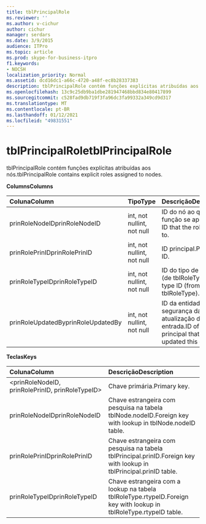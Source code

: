 ```yaml
---
title: tblPrincipalRole
ms.reviewer: ''
ms.author: v-cichur
author: cichur
manager: serdars
ms.date: 3/9/2015
audience: ITPro
ms.topic: article
ms.prod: skype-for-business-itpro
f1.keywords:
- NOCSH
localization_priority: Normal
ms.assetid: dcd16dc1-a66c-4720-a48f-ec8b28337383
description: tblPrincipalRole contém funções explícitas atribuídas aos nós.
ms.openlocfilehash: 13c9c25db9ba1dbe281947468bbd834e80417899
ms.sourcegitcommit: c528fad9db719f3fa96dc3fa99332a349cd9d317
ms.translationtype: MT
ms.contentlocale: pt-BR
ms.lasthandoff: 01/12/2021
ms.locfileid: "49831551"
---
```

# <a name="tblprincipalrole"></a><span data-ttu-id="fe75a-103">tblPrincipalRole</span><span class="sxs-lookup"><span data-stu-id="fe75a-103">tblPrincipalRole</span></span>
 
<span data-ttu-id="fe75a-104">tblPrincipalRole contém funções explícitas atribuídas aos nós.</span><span class="sxs-lookup"><span data-stu-id="fe75a-104">tblPrincipalRole contains explicit roles assigned to nodes.</span></span>
  
<span data-ttu-id="fe75a-105">**Columns**</span><span class="sxs-lookup"><span data-stu-id="fe75a-105">**Columns**</span></span>

|<span data-ttu-id="fe75a-106">**Coluna**</span><span class="sxs-lookup"><span data-stu-id="fe75a-106">**Column**</span></span>|<span data-ttu-id="fe75a-107">**Tipo**</span><span class="sxs-lookup"><span data-stu-id="fe75a-107">**Type**</span></span>|<span data-ttu-id="fe75a-108">**Descrição**</span><span class="sxs-lookup"><span data-stu-id="fe75a-108">**Description**</span></span>|
|:-----|:-----|:-----|
|<span data-ttu-id="fe75a-109">prinRoleNodeID</span><span class="sxs-lookup"><span data-stu-id="fe75a-109">prinRoleNodeID</span></span>  <br/> |<span data-ttu-id="fe75a-110">int, not null</span><span class="sxs-lookup"><span data-stu-id="fe75a-110">int, not null</span></span>  <br/> |<span data-ttu-id="fe75a-111">ID do nó ao que a função se aplica.</span><span class="sxs-lookup"><span data-stu-id="fe75a-111">Node ID that the role applies to.</span></span>  <br/> |
|<span data-ttu-id="fe75a-112">prinRolePrinID</span><span class="sxs-lookup"><span data-stu-id="fe75a-112">prinRolePrinID</span></span>  <br/> |<span data-ttu-id="fe75a-113">int, not null</span><span class="sxs-lookup"><span data-stu-id="fe75a-113">int, not null</span></span>  <br/> |<span data-ttu-id="fe75a-114">ID principal.</span><span class="sxs-lookup"><span data-stu-id="fe75a-114">Principal ID.</span></span>  <br/> |
|<span data-ttu-id="fe75a-115">prinRoleTypeID</span><span class="sxs-lookup"><span data-stu-id="fe75a-115">prinRoleTypeID</span></span>  <br/> |<span data-ttu-id="fe75a-116">int, not null</span><span class="sxs-lookup"><span data-stu-id="fe75a-116">int, not null</span></span>  <br/> |<span data-ttu-id="fe75a-117">ID do tipo de função (de tblRoleType).</span><span class="sxs-lookup"><span data-stu-id="fe75a-117">Role type ID (from tblRoleType).</span></span>  <br/> |
|<span data-ttu-id="fe75a-118">prinRoleUpdatedBy</span><span class="sxs-lookup"><span data-stu-id="fe75a-118">prinRoleUpdatedBy</span></span>  <br/> |<span data-ttu-id="fe75a-119">int, not null</span><span class="sxs-lookup"><span data-stu-id="fe75a-119">int, not null</span></span>  <br/> |<span data-ttu-id="fe75a-120">ID da entidade de segurança da última atualização dessa entrada.</span><span class="sxs-lookup"><span data-stu-id="fe75a-120">ID of the principal that last updated this entry.</span></span>  <br/> |
   
<span data-ttu-id="fe75a-121">**Teclas**</span><span class="sxs-lookup"><span data-stu-id="fe75a-121">**Keys**</span></span>

|<span data-ttu-id="fe75a-122">**Coluna**</span><span class="sxs-lookup"><span data-stu-id="fe75a-122">**Column**</span></span>|<span data-ttu-id="fe75a-123">**Descrição**</span><span class="sxs-lookup"><span data-stu-id="fe75a-123">**Description**</span></span>|
|:-----|:-----|
|\<prinRoleNodeID, prinRolePrinID, prinRoleTypeID\>  <br/> |<span data-ttu-id="fe75a-124">Chave primária.</span><span class="sxs-lookup"><span data-stu-id="fe75a-124">Primary key.</span></span>  <br/> |
|<span data-ttu-id="fe75a-125">prinRoleNodeID</span><span class="sxs-lookup"><span data-stu-id="fe75a-125">prinRoleNodeID</span></span>  <br/> |<span data-ttu-id="fe75a-126">Chave estrangeira com pesquisa na tabela tblNode.nodeID.</span><span class="sxs-lookup"><span data-stu-id="fe75a-126">Foreign key with lookup in tblNode.nodeID table.</span></span>  <br/> |
|<span data-ttu-id="fe75a-127">prinRolePrinID</span><span class="sxs-lookup"><span data-stu-id="fe75a-127">prinRolePrinID</span></span>  <br/> |<span data-ttu-id="fe75a-128">Chave estrangeira com pesquisa na tabela tblPrincipal.prinID.</span><span class="sxs-lookup"><span data-stu-id="fe75a-128">Foreign key with lookup in tblPrincipal.prinID table.</span></span>  <br/> |
|<span data-ttu-id="fe75a-129">prinRoleTypeID</span><span class="sxs-lookup"><span data-stu-id="fe75a-129">prinRoleTypeID</span></span>  <br/> |<span data-ttu-id="fe75a-130">Chave estrangeira com a lookup na tabela tblRoleType.rtypeID.</span><span class="sxs-lookup"><span data-stu-id="fe75a-130">Foreign key with lookup in tblRoleType.rtypeID table.</span></span>  <br/> |
   

